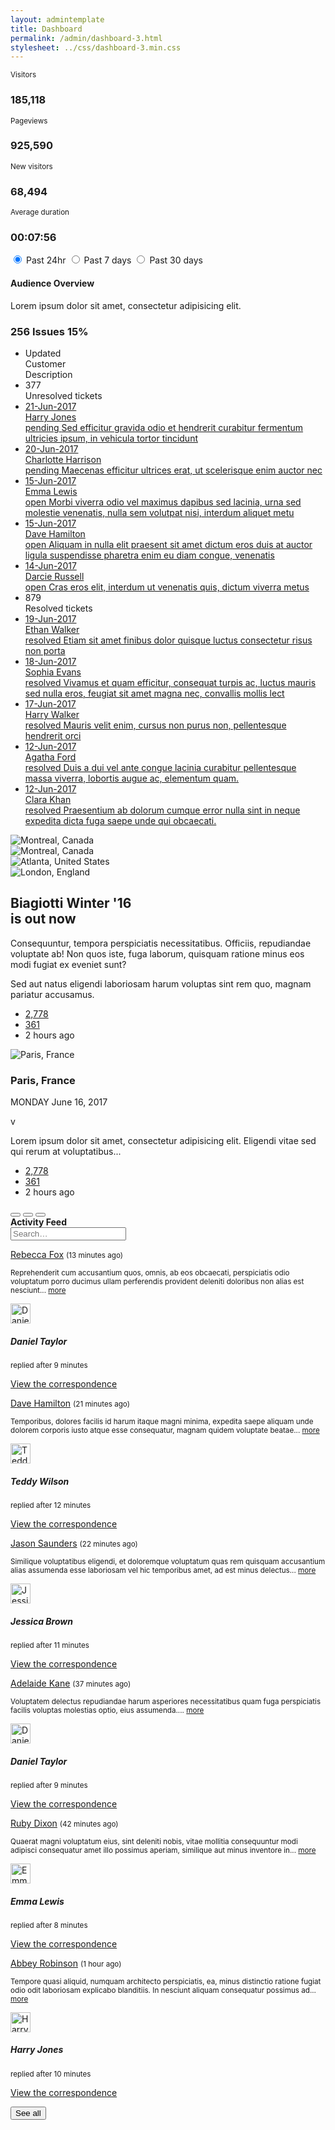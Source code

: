 ```yaml
---
layout: admintemplate
title: Dashboard
permalink: /admin/dashboard-3.html
stylesheet: ../css/dashboard-3.min.css
---
```

 <div class="layout-content-body">
          <div class="row gutter-xs">
            <div class="col-xs-6 col-md-3">
              <div class="card bg-primary no-border">
                <div class="card-values">
                  <div class="p-x">
                    <small>Visitors</small>
                    <h3 class="card-title fw-l">185,118</h3>
                  </div>
                </div>
                <div class="card-chart">
                  <canvas data-chart="line" data-animation="false" data-labels='["Jun 21", "Jun 20", "Jun 19", "Jun 18", "Jun 17", "Jun 16", "Jun 15"]' data-values='[{"backgroundColor": "transparent", "borderColor": "#ffffff", "data": [25250, 23370, 25568, 28961, 26762, 30072, 25135]}]' data-scales='{"yAxes": [{ "ticks": {"max": 31072}}]}' data-hide='["legend", "points", "scalesX", "scalesY", "tooltips"]' height="35"></canvas>
                </div>
              </div>
            </div>
            <div class="col-xs-6 col-md-3">
              <div class="card bg-info no-border">
                <div class="card-values">
                  <div class="p-x">
                    <small>Pageviews</small>
                    <h3 class="card-title fw-l">925,590</h3>
                  </div>
                </div>
                <div class="card-chart">
                  <canvas data-chart="line" data-animation="false" data-labels='["Jun 21", "Jun 20", "Jun 19", "Jun 18", "Jun 17", "Jun 16", "Jun 15"]' data-values='[{"backgroundColor": "transparent", "borderColor": "#ffffff", "data": [116196, 145160, 124419, 147004, 134740, 120846, 137225]}]' data-scales='{"yAxes": [{ "ticks": {"max": 158029}}]}' data-hide='["legend", "points", "scalesX", "scalesY", "tooltips"]' height="35"></canvas>
                </div>
              </div>
            </div>
            <div class="col-xs-6 col-md-3">
              <div class="card bg-danger no-border">
                <div class="card-values">
                  <div class="p-x">
                    <small>New visitors</small>
                    <h3 class="card-title fw-l">68,494</h3>
                  </div>
                </div>
                <div class="card-chart">
                  <canvas data-chart="line" data-animation="false" data-labels='["Jun 21", "Jun 20", "Jun 19", "Jun 18", "Jun 17", "Jun 16", "Jun 15"]' data-values='[{"backgroundColor": "transparent", "borderColor": "#ffffff", "data": [8796, 11317, 8678, 9452, 8453, 11853, 9945]}]' data-scales='{"yAxes": [{ "ticks": {"max": 12742}}]}' data-hide='["legend", "points", "scalesX", "scalesY", "tooltips"]' height="35"></canvas>
                </div>
              </div>
            </div>
            <div class="col-xs-6 col-md-3">
              <div class="card bg-warning no-border">
                <div class="card-values">
                  <div class="p-x">
                    <small>Average duration</small>
                    <h3 class="card-title fw-l">00:07:56</h3>
                  </div>
                </div>
                <div class="card-chart">
                  <canvas data-chart="line" data-animation="false" data-labels='["Jun 21", "Jun 20", "Jun 19", "Jun 18", "Jun 17", "Jun 16", "Jun 15"]' data-values='[{"backgroundColor": "transparent", "borderColor": "#ffffff", "data": [13590442, 12362934, 13639564, 13055677, 12915203, 11009940, 11542408]}]' data-scales='{"yAxes": [{ "ticks": {"max": 14662531}}]}' data-hide='["legend", "points", "scalesX", "scalesY", "tooltips"]' height="35"></canvas>
                </div>
              </div>
            </div>
          </div>
          <div class="row gutter-xs">
            <div class="col-md-8">
              <div class="row gutter-xs">
                <div class="col-md-12">
                  <div class="card">
                    <div class="card-body p-a-lg">
                      <div class="pull-right" data-toggle="buttons">
                        <label class="btn btn-outline-primary btn-sm btn-pill active">
                          <input type="radio" name="options" id="option1" autocomplete="off" checked="checked"> Past 24hr
                        </label>
                        <label class="btn btn-outline-primary btn-sm btn-pill">
                          <input type="radio" name="options" id="option2" autocomplete="off"> Past 7 days
                        </label>
                        <label class="btn btn-outline-primary btn-sm btn-pill">
                          <input type="radio" name="options" id="option3" autocomplete="off"> Past 30 days
                        </label>
                      </div>
                      <div class="clear">
                        <h4 class="card-title">
                          <span class="truncate">Audience Overview</span>
                        </h4>
                        <p class="card-text">
                          <span class="truncate">Lorem ipsum dolor sit amet, consectetur adipisicing elit.</span>
                        </p>
                        <h3 class="card-subtitle text-primary m-t-md">
                          <span class="icon icon-caret-up"></span>
                          <span class="fw-l">256 Issues</span>
                          <span class="fw-b fz-sm">
                            <span class="icon icon-caret-up"></span>
                            15%
                          </span>
                        </h3>
                      </div>
                    </div>
                    <div class="card-chart">
                      <canvas data-chart="line" data-labels='["01 Jun, 2017", "02 Jun, 2017", "03 Jun, 2017", "04 Jun, 2017", "05 Jun, 2017", "06 Jun, 2017", "07 Jun, 2017", "08 Jun, 2017", "09 Jun, 2017", "10 Jun, 2017", "11 Jun, 2017", "12 Jun, 2017", "13 Jun, 2017", "14 Jun, 2017", "15 Jun, 2017", "16 Jun, 2017", "17 Jun, 2017", "18 Jun, 2017", "19 Jun, 2017", "20 Jun, 2017", "21 Jun, 2017", "22 Jun, 2017", "23 Jun, 2017", "24 Jun, 2017", "25 Jun, 2017", "26 Jun, 2017", "27 Jun, 2017", "28 Jun, 2017", "29 Jun, 2017", "30 Jun, 2017"]' data-values='[{"backgroundColor": "#2cf0d9", "borderColor": "#2cf0d9", "borderWidth": 1, "label": "New Visitor", "data": [325, 427, 399, 458, 745, 587, 758, 754, 710, 841, 645, 548, 645, 651, 645, 712, 631, 754, 611, 645, 500, 490, 565, 751, 654, 658, 456, 445, 701, 711]}, {"backgroundColor": "#1c90fb", "borderColor": "#1c90fb", "borderWidth": 1, "label": "Returning Visitor", "data": [750, 772, 871, 1011, 1136, 985, 1003, 897, 945, 975, 957, 1070, 1121, 1065, 1222, 1065, 1235, 1312, 1165, 1135, 1130, 1136, 1009, 1035, 1003, 981, 965, 1098, 958, 1205]}]' data-hide='["scalesX", "scalesY", "legend", "points"]' data-scales='{"yAxes": [{"gridLines": {"color": "#f5f5f5"}, "ticks": {"fontColor": "#bcc1c6", "maxTicksLimit": 5}}], "xAxes": [{ "gridLines": {"color": "#f5f5f5"}, "ticks": {"fontColor": "#bcc1c6"}} ]}' height="150" width="300"></canvas>
                    </div>
                  </div>
                </div>
              </div>
              <div class="row gutter-xs">
                <div class="col-md-12">
                  <div class="card">
                    <div class="card-body">
                      <ul class="ticket-list">
                        <li class="ticket-list-header">
                          <div class="ticket-list-meta">
                            <div class="ticket-list-date">Updated</div>
                          </div>
                          <div class="ticket-list-name">Customer</div>
                          <div class="ticket-list-content">Description</div>
                        </li>
                        <li class="ticket-list-separator">
                          <div class="ticket-list-count">
                            <span class="badge badge-success">377</span>
                          </div>
                          <div class="ticket-list-heading">Unresolved tickets</div>
                        </li>
                        <li class="ticket-list-item">
                          <a class="ticket-list-link" href="#">
                            <div class="ticket-list-meta">
                              <div class="ticket-list-attachments">
                                <span class="icon icon-paperclip icon-fw"></span>
                              </div>
                              <div class="ticket-list-date">21-Jun-2017</div>
                            </div>
                            <div class="ticket-list-name">Harry Jones</div>
                            <div class="ticket-list-content">
                              <span class="ticket-list-channel">
                                <span class="icon icon-phone"></span>
                              </span>
                              <span class="ticket-list-status pending">pending</span>
                              <span class="ticket-list-subject">Sed efficitur gravida odio et hendrerit curabitur fermentum ultricies ipsum, in vehicula tortor tincidunt </span>
                            </div>
                          </a>
                        </li>
                        <li class="ticket-list-item">
                          <a class="ticket-list-link" href="#">
                            <div class="ticket-list-meta">
                              <div class="ticket-list-attachments">
                                <span class="icon icon-paperclip icon-fw"></span>
                              </div>
                              <div class="ticket-list-date">20-Jun-2017</div>
                            </div>
                            <div class="ticket-list-name">Charlotte Harrison</div>
                            <div class="ticket-list-content">
                              <span class="ticket-list-channel">
                                <span class="icon icon-twitter"></span>
                              </span>
                              <span class="ticket-list-status pending">pending</span>
                              <span class="ticket-list-subject">Maecenas efficitur ultrices erat, ut scelerisque enim auctor nec </span>
                            </div>
                          </a>
                        </li>
                        <li class="ticket-list-item">
                          <a class="ticket-list-link" href="#">
                            <div class="ticket-list-meta">
                              <div class="ticket-list-attachments">
                                <span class="icon icon-paperclip icon-fw"></span>
                              </div>
                              <div class="ticket-list-date">15-Jun-2017</div>
                            </div>
                            <div class="ticket-list-name">Emma Lewis</div>
                            <div class="ticket-list-content">
                              <span class="ticket-list-channel">
                                <span class="icon icon-envelope"></span>
                              </span>
                              <span class="ticket-list-status open">open</span>
                              <span class="ticket-list-subject">Morbi viverra odio vel maximus dapibus sed lacinia, urna sed molestie venenatis, nulla sem volutpat nisi, interdum aliquet metu</span>
                            </div>
                          </a>
                        </li>
                        <li class="ticket-list-item">
                          <a class="ticket-list-link" href="#">
                            <div class="ticket-list-meta">
                              <div class="ticket-list-date">15-Jun-2017</div>
                            </div>
                            <div class="ticket-list-name">Dave Hamilton</div>
                            <div class="ticket-list-content">
                              <span class="ticket-list-channel">
                                <span class="icon icon-twitter"></span>
                              </span>
                              <span class="ticket-list-status open">open</span>
                              <span class="ticket-list-subject">Aliquam in nulla elit praesent sit amet dictum eros duis at auctor ligula suspendisse pharetra enim eu diam congue, venenatis</span>
                            </div>
                          </a>
                        </li>
                        <li class="ticket-list-item">
                          <a class="ticket-list-link" href="#4632674314">
                            <div class="ticket-list-meta">
                              <div class="ticket-list-date">14-Jun-2017</div>
                            </div>
                            <div class="ticket-list-name">Darcie Russell</div>
                            <div class="ticket-list-content">
                              <span class="ticket-list-channel">
                                <span class="icon icon-phone"></span>
                              </span>
                              <span class="ticket-list-status open">open</span>
                              <span class="ticket-list-subject">Cras eros elit, interdum ut venenatis quis, dictum viverra metus </span>
                            </div>
                          </a>
                        </li>
                        <li class="ticket-list-separator">
                          <div class="ticket-list-count">
                            <span class="badge badge-danger">879</span>
                          </div>
                          <div class="ticket-list-heading">Resolved tickets</div>
                        </li>
                        <li class="ticket-list-item">
                          <a class="ticket-list-link" href="#5877593870">
                            <div class="ticket-list-meta">
                              <div class="ticket-list-date">19-Jun-2017</div>
                            </div>
                            <div class="ticket-list-name">Ethan Walker</div>
                            <div class="ticket-list-content">
                              <span class="ticket-list-channel">
                                <span class="icon icon-phone"></span>
                              </span>
                              <span class="ticket-list-status resolved">resolved</span>
                              <span class="ticket-list-subject">Etiam sit amet finibus dolor quisque luctus consectetur risus non porta</span>
                            </div>
                          </a>
                        </li>
                        <li class="ticket-list-item">
                          <a class="ticket-list-link" href="#1312410223">
                            <div class="ticket-list-meta">
                              <div class="ticket-list-date">18-Jun-2017</div>
                            </div>
                            <div class="ticket-list-name">Sophia Evans</div>
                            <div class="ticket-list-content">
                              <span class="ticket-list-channel">
                                <span class="icon icon-envelope"></span>
                              </span>
                              <span class="ticket-list-status resolved">resolved</span>
                              <span class="ticket-list-subject">Vivamus et quam efficitur, consequat turpis ac, luctus mauris sed nulla eros, feugiat sit amet magna nec, convallis mollis lect</span>
                            </div>
                          </a>
                        </li>
                        <li class="ticket-list-item">
                          <a class="ticket-list-link" href="#0579859248">
                            <div class="ticket-list-meta">
                              <div class="ticket-list-date">17-Jun-2017</div>
                            </div>
                            <div class="ticket-list-name">Harry Walker</div>
                            <div class="ticket-list-content">
                              <span class="ticket-list-channel">
                                <span class="icon icon-envelope"></span>
                              </span>
                              <span class="ticket-list-status resolved">resolved</span>
                              <span class="ticket-list-subject">Mauris velit enim, cursus non purus non, pellentesque hendrerit orci </span>
                            </div>
                          </a>
                        </li>
                        <li class="ticket-list-item">
                          <a class="ticket-list-link" href="#2959274885">
                            <div class="ticket-list-meta">
                              <div class="ticket-list-attachments">
                                <span class="icon icon-paperclip icon-fw"></span>
                              </div>
                              <div class="ticket-list-date">12-Jun-2017</div>
                            </div>
                            <div class="ticket-list-name">Agatha Ford</div>
                            <div class="ticket-list-content">
                              <span class="ticket-list-channel">
                                <span class="icon icon-envelope"></span>
                              </span>
                              <span class="ticket-list-status resolved">resolved</span>
                              <span class="ticket-list-subject">Duis a dui vel ante congue lacinia curabitur pellentesque massa viverra, lobortis augue ac, elementum quam.</span>
                            </div>
                          </a>
                        </li>
                        <li class="ticket-list-item">
                          <a class="ticket-list-link" href="#5228680433">
                            <div class="ticket-list-meta">
                              <div class="ticket-list-attachments">
                                <span class="icon icon-paperclip icon-fw"></span>
                              </div>
                              <div class="ticket-list-date">12-Jun-2017</div>
                            </div>
                            <div class="ticket-list-name">Clara Khan</div>
                            <div class="ticket-list-content">
                              <span class="ticket-list-channel">
                                <span class="icon icon-envelope"></span>
                              </span>
                              <span class="ticket-list-status resolved">resolved</span>
                              <span class="ticket-list-subject">Praesentium ab dolorum cumque error nulla sint in neque expedita dicta fuga saepe unde qui obcaecati.</span>
                            </div>
                          </a>
                        </li>
                      </ul>
                    </div>
                  </div>
                </div>
              </div>
              <div class="row gutter-xs">
                <div class="col-md-6">
                  <div class="card">
                    <div class="overlay">
                      <div class="overlay-image">
                        <div class="carousel slide" data-ride="carousel">
                          <div class="carousel-inner" role="listbox">
                            <div class="item active">
                              <img src="../img/7225550528.jpg" alt="Montreal, Canada">
                            </div>
                            <div class="item">
                              <img src="../img/7575559379.jpg" alt="Montreal, Canada">
                            </div>
                            <div class="item">
                              <img src="../img/7690704672.jpg" alt="Atlanta, United States">
                            </div>
                            <div class="item">
                              <img src="../img/7795524868.jpg" alt="London, England">
                            </div>
                          </div>
                        </div>
                      </div>
                      <div class="overlay-content bg-gray-a75">
                        <h2 class="card-title">Biagiotti Winter '16
                          <br>is out now</h2>
                        <p class="card-divider"></p>
                        <p>Consequuntur, tempora perspiciatis necessitatibus. Officiis, repudiandae voluptate ab! Non quos iste, fuga laborum, quisquam ratione minus eos modi fugiat ex eveniet sunt?</p>
                        <p>Sed aut natus eligendi laboriosam harum voluptas sint rem quo, magnam pariatur accusamus.</p>
                        <ul class="list-inline">
                          <li>
                            <a class="link-inverted" href="#">
                              <span class="icon icon-heart-o"></span>
                              2,778
                            </a>
                          </li>
                          <li>
                            <a class="link-inverted" href="#">
                              <span class="icon icon-comment-o"></span>
                              361
                            </a>
                          </li>
                          <li>
                            <span class="icon icon-clock-o"></span>
                            2 hours ago
                          </li>
                        </ul>
                      </div>
                    </div>
                  </div>
                </div>
                <div class="col-md-6">
                  <div class="card">
                    <div class="card-img overlay">
                      <div class="overlay-image">
                        <img class="img-responsive" src="../img/7397509215.jpg" alt="Paris, France">
                      </div>
                      <div class="overlay-content bg-info-a75">
                        <div class="fh text-center">
                          <div class="fh-m">
                            <div class="card-body">
                              <h3 class="card-title">Paris, France</h3>
                              <p class="card-text">MONDAY June 16, 2017</p>
                            </div>
                            <div class="card-icon">
                              <span class="icon-works sq-96">&#118;</span>
                            </div>
                            <div class="card-body">
                              <p class="card-text">Lorem ipsum dolor sit amet, consectetur adipisicing elit. Eligendi vitae sed qui rerum at voluptatibus...</p>
                              <ul class="list-inline">
                                <li>
                                  <a class="link-inverted" href="#">
                                    <span class="icon icon-heart-o"></span>
                                    2,778
                                  </a>
                                </li>
                                <li>
                                  <a class="link-inverted" href="#">
                                    <span class="icon icon-comment-o"></span>
                                    361
                                  </a>
                                </li>
                                <li>
                                  <span class="icon icon-clock-o"></span>
                                  2 hours ago
                                </li>
                              </ul>
                            </div>
                          </div>
                        </div>
                      </div>
                    </div>
                  </div>
                </div>
              </div>
            </div>
            <div class="col-md-4">
              <div class="card">
                <div class="card-header">
                  <div class="card-actions">
                    <button type="button" class="card-action card-toggler" title="Collapse"></button>
                    <button type="button" class="card-action card-reload" title="Reload"></button>
                    <button type="button" class="card-action card-remove" title="Remove"></button>
                  </div>
                  <strong>Activity Feed</strong>
                </div>
                <div class="card-body">
                  <div class="card-search">
                    <div class="card-search-box">
                      <form action="#">
                        <div class="form-group">
                          <div class="input-with-icon">
                            <input class="form-control input-thick pill" type="text" placeholder="Search…">
                            <span class="icon icon-search input-icon"></span>
                          </div>
                        </div>
                      </form>
                    </div>
                    <div class="card-search-results">
                      <div class="timeline">
                        <div class="timeline-item">
                          <div class="timeline-segment">
                            <div class="timeline-divider"></div>
                          </div>
                          <div class="timeline-content"></div>
                        </div>
                        <div class="timeline-item">
                          <div class="timeline-segment">
                            <div class="timeline-media bg-primary circle sq-24">
                              <div class="icon icon-check"></div>
                            </div>
                          </div>
                          <div class="timeline-content">
                            <div class="timeline-row">
                              <a href="#">Rebecca Fox</a>
                              <small>(13 minutes ago)</small>
                            </div>
                            <div class="timeline-row">
                              <p>
                                <small>Reprehenderit cum accusantium quos, omnis, ab eos obcaecati, perspiciatis odio voluptatum porro ducimus ullam perferendis provident deleniti doloribus non alias est nesciunt... <a href="#">more</a></small>
                              </p>
                              <div class="media">
                                <div class="media-left">
                                  <img class="img-circle" width="32" height="32" src="../img/0310728269.jpg" alt="Daniel Taylor">
                                </div>
                                <div class="media-body">
                                  <h5 class="m-y-0">Daniel Taylor</h5>
                                  <p>
                                    <small>replied after 9 minutes</small>
                                  </p>
                                </div>
                              </div>
                              <p>
                                <a href="#">
                                  <span class="icon icon-reply"></span> View the correspondence</a>
                              </p>
                            </div>
                          </div>
                        </div>
                        <div class="timeline-item">
                          <div class="timeline-segment">
                            <div class="timeline-media bg-primary circle sq-24">
                              <div class="icon icon-flag"></div>
                            </div>
                          </div>
                          <div class="timeline-content">
                            <div class="timeline-row">
                              <a href="#">Dave Hamilton</a>
                              <small>(21 minutes ago)</small>
                            </div>
                            <div class="timeline-row">
                              <p>
                                <small>Temporibus, dolores facilis id harum itaque magni minima, expedita saepe aliquam unde dolorem corporis iusto atque esse consequatur, magnam quidem voluptate beatae... <a href="#">more</a></small>
                              </p>
                              <div class="media">
                                <div class="media-left">
                                  <img class="img-circle" width="32" height="32" src="../img/0180441436.jpg" alt="Teddy Wilson">
                                </div>
                                <div class="media-body">
                                  <h5 class="m-y-0">Teddy Wilson</h5>
                                  <p>
                                    <small>replied after 12 minutes</small>
                                  </p>
                                </div>
                              </div>
                              <p>
                                <a href="#">
                                  <span class="icon icon-reply"></span> View the correspondence</a>
                              </p>
                            </div>
                          </div>
                        </div>
                        <div class="timeline-item">
                          <div class="timeline-segment">
                            <div class="timeline-media bg-primary circle sq-24">
                              <div class="icon icon-comments"></div>
                            </div>
                          </div>
                          <div class="timeline-content">
                            <div class="timeline-row">
                              <a href="#">Jason Saunders</a>
                              <small>(22 minutes ago)</small>
                            </div>
                            <div class="timeline-row">
                              <p>
                                <small>Similique voluptatibus eligendi, et doloremque voluptatum quas rem quisquam accusantium alias assumenda esse laboriosam vel hic temporibus amet, ad est minus delectus... <a href="#">more</a></small>
                              </p>
                              <div class="media">
                                <div class="media-left">
                                  <img class="img-circle" width="32" height="32" src="../img/1099386850.jpg" alt="Jessica Brown">
                                </div>
                                <div class="media-body">
                                  <h5 class="m-y-0">Jessica Brown</h5>
                                  <p>
                                    <small>replied after 11 minutes</small>
                                  </p>
                                </div>
                              </div>
                              <p>
                                <a href="#">
                                  <span class="icon icon-reply"></span> View the correspondence</a>
                              </p>
                            </div>
                          </div>
                        </div>
                        <div class="timeline-item">
                          <div class="timeline-segment">
                            <div class="timeline-media bg-primary circle sq-24">
                              <div class="icon icon-check"></div>
                            </div>
                          </div>
                          <div class="timeline-content">
                            <div class="timeline-row">
                              <a href="#">Adelaide Kane</a>
                              <small>(37 minutes ago)</small>
                            </div>
                            <div class="timeline-row">
                              <p>
                                <small>Voluptatem delectus repudiandae harum asperiores necessitatibus quam fuga perspiciatis facilis voluptas molestias optio, eius assumenda.... <a href="#">more</a></small>
                              </p>
                              <div class="media">
                                <div class="media-left">
                                  <img class="img-circle" width="32" height="32" src="../img/0310728269.jpg" alt="Daniel Taylor">
                                </div>
                                <div class="media-body">
                                  <h5 class="m-y-0">Daniel Taylor</h5>
                                  <p>
                                    <small>replied after 9 minutes</small>
                                  </p>
                                </div>
                              </div>
                              <p>
                                <a href="#">
                                  <span class="icon icon-reply"></span> View the correspondence</a>
                              </p>
                            </div>
                          </div>
                        </div>
                        <div class="timeline-item">
                          <div class="timeline-segment">
                            <div class="timeline-media bg-primary circle sq-24">
                              <div class="icon icon-check"></div>
                            </div>
                          </div>
                          <div class="timeline-content">
                            <div class="timeline-row">
                              <a href="#">Ruby Dixon</a>
                              <small>(42 minutes ago)</small>
                            </div>
                            <div class="timeline-row">
                              <p>
                                <small>Quaerat magni voluptatum eius, sint deleniti nobis, vitae mollitia consequuntur modi adipisci consequatur amet illo possimus aperiam, similique aut minus inventore in... <a href="#">more</a></small>
                              </p>
                              <div class="media">
                                <div class="media-left">
                                  <img class="img-circle" width="32" height="32" src="../img/0872116906.jpg" alt="Emma Lewis">
                                </div>
                                <div class="media-body">
                                  <h5 class="m-y-0">Emma Lewis</h5>
                                  <p>
                                    <small>replied after 8 minutes</small>
                                  </p>
                                </div>
                              </div>
                              <p>
                                <a href="#">
                                  <span class="icon icon-reply"></span> View the correspondence</a>
                              </p>
                            </div>
                          </div>
                        </div>
                        <div class="timeline-item">
                          <div class="timeline-segment">
                            <div class="timeline-media bg-primary circle sq-24">
                              <div class="icon icon-comments"></div>
                            </div>
                          </div>
                          <div class="timeline-content">
                            <div class="timeline-row">
                              <a href="#">Abbey Robinson</a>
                              <small>(1 hour ago)</small>
                            </div>
                            <div class="timeline-row">
                              <p>
                                <small>Tempore quasi aliquid, numquam architecto perspiciatis, ea, minus distinctio ratione fugiat odio odit laboriosam explicabo blanditiis. In nesciunt aliquam consequatur possimus ad... <a href="#">more</a></small>
                              </p>
                              <div class="media">
                                <div class="media-left">
                                  <img class="img-circle" width="32" height="32" src="../img/0299419341.jpg" alt="Harry Jones">
                                </div>
                                <div class="media-body">
                                  <h5 class="m-y-0">Harry Jones</h5>
                                  <p>
                                    <small>replied after 10 minutes</small>
                                  </p>
                                </div>
                              </div>
                              <p>
                                <a href="#">
                                  <span class="icon icon-reply"></span> View the correspondence</a>
                              </p>
                            </div>
                          </div>
                        </div>
                      </div>
                    </div>
                  </div>
                  <div class="card-heading">
                    <button class="btn btn-primary btn-sm btn-block" type="button">See all</button>
                  </div>
                </div>
              </div>
            </div>
          </div>
        </div>